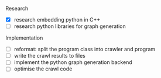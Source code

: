 Research
- [X] research embedding python in C++
- [ ] research python libraries for graph generation

Implementation
- [ ] reformat: split the program class into crawler and program
- [ ] write the crawl results to files
- [ ] implement the python graph generation backend
- [ ] optimise the crawl code
